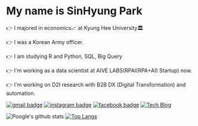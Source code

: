# My name is SinHyung Park

:point_right: I majored in economics:chart_with_upwards_trend: at Kyung Hee University🏛

:point_right: I was a Korean Army officer.

:point_right: I am studying R and Python, SQL, Big Query

:point_right: I'm working as a data scientist at AIVE LABS(RPAI(RPA+AI) Startup) now.

:point_right: I'm working on D2I research with B2B DX (Digital Transformation) and automation.

[![gmail badge](https://img.shields.io/badge/-Gmail-b23121?style=flat-square&logo=Gmail&logoColor=white&link=mailto:tlsgud313@gmail.com)](mailto:tlsgud313@gmail.com) [![instagram badge](https://img.shields.io/badge/-Instagram-dd2a7b?style=flat-square&logo=instagram&logoColor=white&link=https://https://www.instagram.com/p_new_h/)](https://www.instagram.com/p_new_h/) [![facebook badge](https://img.shields.io/badge/-Facebook-1778f2?style=flat-square&logo=facebook&logoColor=white&link=https://www.facebook.com/profile.php?id=100027018335595)](https://www.facebook.com/profile.php?id=100027018335595)
    <a href="https://neip313.github.io/">
      <img alt="Tech Blog" src="http://img.shields.io/badge/-Tech%20blog-black?style=flat-square&logo=github&link=https://neip313.github.io" />
    </a>  


![Poogle's github stats](https://github-readme-stats.vercel.app/api?username=neip313&show_icons=true)
[![Top Langs](https://github-readme-stats.vercel.app/api/top-langs/?username=neip313&layout=compact)](https://github.com/neip313/github-readme-stats)
